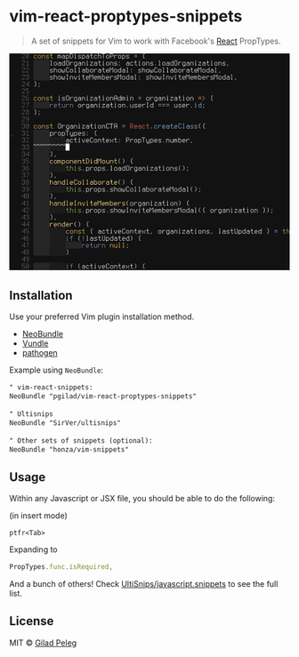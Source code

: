 # vim-react-proptypes-snippets
> A set of snippets for Vim to work with Facebook's [React](http://facebook.github.io/react/) PropTypes.

![demo gif](vim-demo.gif)

## Installation

Use your preferred Vim plugin installation method.
- [NeoBundle](https://github.com/Shougo/neobundle.vim)
- [Vundle](https://github.com/gmarik/vundle)
- [pathogen](https://github.com/tpope/vim-pathogen)

Example using `NeoBundle`:

```vim
" vim-react-snippets:
NeoBundle "pgilad/vim-react-proptypes-snippets"

" Ultisnips
NeoBundle "SirVer/ultisnips"

" Other sets of snippets (optional):
NeoBundle "honza/vim-snippets"
```

## Usage

Within any Javascript or JSX file, you should be able to do the following:

(in insert mode)
```
ptfr<Tab>
```

Expanding to

```js
PropTypes.func.isRequired,
```

And a bunch of others!
Check [UltiSnips/javascript.snippets](UltiSnips/javascript.snippets) to see the full list.

## License

MIT © [Gilad Peleg](https://www.giladpeleg.com)

